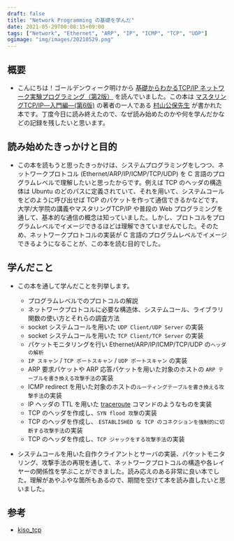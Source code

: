 ```yaml
---
draft: false
title: "Network Programming の基礎を学んだ"
date: 2021-05-29T00:08:15+09:00
tags: ["Network", "Ethernet", "ARP", "IP", "ICMP", "TCP", "UDP"]
ogimage: "img/images/20210529.png"
---
```


## 概要

- こんにちは！ゴールデンウィーク明けから [基礎からわかるTCP/IP ネットワーク実験プログラミング（第2版）](https://www.ohmsha.co.jp/book/9784274065842/) を読んでいました。この本は [マスタリングTCP/IP―入門編―(第6版)](https://www.amazon.co.jp/%E3%83%9E%E3%82%B9%E3%82%BF%E3%83%AA%E3%83%B3%E3%82%B0TCP-IP%E2%80%95%E5%85%A5%E9%96%80%E7%B7%A8%E2%80%95-%E7%AC%AC6%E7%89%88-%E4%BA%95%E4%B8%8A-%E7%9B%B4%E4%B9%9F/dp/4274224473) の著者の一人である [村山公保先生](https://ja.wikipedia.org/wiki/%E6%9D%91%E5%B1%B1%E5%85%AC%E4%BF%9D) が書かれた本です。丁度今日に読み終えたので、なぜ読み始めたのかや何を学んだかなどの記録を残したいと思います。

## 読み始めたきっかけと目的

- この本を読もうと思ったきっかけは、システムプログラミングをしつつ、ネットワークプロトコル (Ethernet/ARP/IP/ICMP/TCP/UDP) を C 言語のプログラムレベルで理解したいと思ったからです。例えば TCP のヘッダの構造体は Ubuntu のどのパスに定義されていて、それを用いて、システムコールをどのように呼び出せば TCP のパケットを作って通信できるかなどです。大学/大学院の講義やマスタリングTCP/IP や普段の Web プログラミングを通して、基本的な通信の概念は知っていました。しかし、プロトコルをプログラムレベルでイメージできるほどは理解できていませんでした。そのため、ネットワークプロトコルの実装が C 言語のプログラムレベルでイメージできるようになることが、この本を読む目的でした。

## 学んだこと

- この本を通して学んだことを列挙します。
  - プログラムレベルでのプロトコルの解説
  - ネットワークプロトコルに必要な構造体、システムコール、ライブラリ関数の使い方とそれらの調査方法
  - socket システムコールを用いた `UDP Client/UDP Server` の実装
  - socket システムコールを用いた `TCP Client/TCP Server` の実装
  - パケットモニタリングを行い Ethernet/ARP/IP/ICMP/TCP/UDP の`ヘッダの解析`
  - `IP スキャン` / `TCP ポートスキャン` / `UDP ポートスキャン` の実装
  - ARP 要求パケットや ARP 応答パケットを用いた対象のホストの `ARP テーブルを書き換える攻撃手法`の実装
  - ICMP redirect を用いた対象のホストの`ルーティングテーブルを書き換える攻撃手法`の実装
  - IP ヘッダの TTL を用いた [traceroute](https://archlinux.org/packages/core/x86_64/traceroute/) コマンドのようなものを実装
  - TCP のヘッダを作成し、`SYN flood 攻撃`の実装
  - TCP のヘッダを作成し、 `ESTABLISHED な TCP のコネクションを強制的に切断する攻撃手法`の実装
  - TCP のヘッダを作成し、`TCP ジャックをする攻撃手法`の実装

- システムコールを用いた自作クライアントとサーバの実装、パケットモニタリング、攻撃手法の再現を通して、ネットワークプロトコルの構造や各レイヤーの関係性を学ぶことができました。読み応えのある非常に良い本でした。理解があやふやな箇所もあるので、期間を空けて本を読み直したいと思いました。

## 参考

- [kiso_tcp](https://github.com/haytok/NetworkProgramming/tree/main/kiso_tcp)
